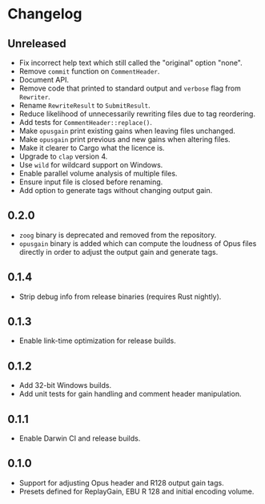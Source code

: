 # Changelog

## Unreleased

* Fix incorrect help text which still called the "original" option "none".
* Remove `commit` function on `CommentHeader`.
* Document API.
* Remove code that printed to standard output and `verbose` flag from `Rewriter`.
* Rename `RewriteResult` to `SubmitResult`.
* Reduce likelihood of unnecessarily rewriting files due to tag reordering.
* Add tests for `CommentHeader::replace()`.
* Make `opusgain` print existing gains when leaving files unchanged.
* Make `opusgain` print previous and new gains when altering files.
* Make it clearer to Cargo what the licence is.
* Upgrade to `clap` version 4.
* Use `wild` for wildcard support on Windows.
* Enable parallel volume analysis of multiple files.
* Ensure input file is closed before renaming.
* Add option to generate tags without changing output gain.

## 0.2.0

* `zoog` binary is deprecated and removed from the repository.
* `opusgain` binary is added which can compute the loudness of Opus files
  directly in order to adjust the output gain and generate tags.

## 0.1.4

* Strip debug info from release binaries (requires Rust nightly).

## 0.1.3

* Enable link-time optimization for release builds.

## 0.1.2

* Add 32-bit Windows builds.
* Add unit tests for gain handling and comment header manipulation.

## 0.1.1

* Enable Darwin CI and release builds.

## 0.1.0

* Support for adjusting Opus header and R128 output gain tags.
* Presets defined for ReplayGain, EBU R 128 and initial encoding volume.

